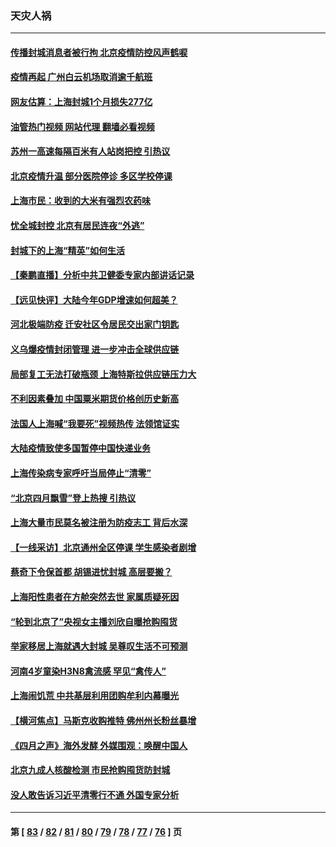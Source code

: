 ### 天灾人祸
---
#### [传播封城消息者被行拘 北京疫情防控风声鹤唳](../../pages/ncid280/n13722443.md?04290445) 
#### [疫情再起 广州白云机场取消逾千航班](../../pages/ncid280/n13722358.md?04290445) 
#### [网友估算：上海封城1个月损失277亿](../../pages/ncid280/n13722363.md?04290445) 
#### [油管热门视频 网站代理 翻墙必看视频](http://209.222.30.114:81/youtube.html?04290445)
#### [苏州一高速每隔百米有人站岗把控 引热议](../../pages/ncid280/n13722321.md?04290445) 
#### [北京疫情升温 部分医院停诊 多区学校停课](../../pages/ncid280/n13722219.md?04290445) 
#### [上海市民：收到的大米有强烈农药味](../../pages/ncid280/n13722156.md?04290445) 
#### [忧全城封控 北京有居民连夜“外逃”](../../pages/ncid280/n13722117.md?04290445) 
#### [封城下的上海“精英”如何生活](../../pages/ncid280/n13722094.md?04290445) 
#### [【秦鹏直播】分析中共卫健委专家内部讲话记录](../../pages/ncid280/n13722036.md?04290445) 
#### [【远见快评】大陆今年GDP增速如何超美？](../../pages/ncid280/n13721895.md?04290445) 
#### [河北极端防疫 迁安社区令居民交出家门钥匙](../../pages/ncid280/n13721969.md?04290445) 
#### [义乌爆疫情封闭管理 进一步冲击全球供应链](../../pages/ncid280/n13721924.md?04290445) 
#### [局部复工无法打破瓶颈 上海特斯拉供应链压力大](../../pages/ncid280/n13721889.md?04290445) 
#### [不利因素叠加 中国粟米期货价格创历史新高](../../pages/ncid280/n13721886.md?04290445) 
#### [法国人上海喊“我要死”视频热传 法领馆证实](../../pages/ncid280/n13721899.md?04290445) 
#### [大陆疫情致使多国暂停中国快递业务](../../pages/ncid280/n13721857.md?04290445) 
#### [上海传染病专家呼吁当局停止“清零”](../../pages/ncid280/n13721825.md?04290445) 
#### [“北京四月飘雪”登上热搜 引热议](../../pages/ncid280/n13721703.md?04290445) 
#### [上海大量市民莫名被注册为防疫志工 背后水深](../../pages/ncid280/n13721701.md?04290445) 
#### [【一线采访】北京通州全区停课 学生感染者剧增](../../pages/ncid280/n13721658.md?04290445) 
#### [蔡奇下令保首都 胡锡进忧封城 高层要搬？](../../pages/ncid280/n13721660.md?04290445) 
#### [上海阳性患者在方舱突然去世 家属质疑死因](../../pages/ncid280/n13721615.md?04290445) 
#### [“轮到北京了”央视女主播刘欣自曝抢购囤货](../../pages/ncid280/n13721547.md?04290445) 
#### [举家移居上海就遇大封城 吴尊叹生活不可预测](../../pages/ncid280/n13721353.md?04290445) 
#### [河南4岁童染H3N8禽流感 罕见“禽传人”](../../pages/ncid280/n13721368.md?04290445) 
#### [上海闹饥荒 中共基层利用团购牟利内幕曝光](../../pages/ncid280/n13721214.md?04290445) 
#### [【横河焦点】马斯克收购推特 佛州州长粉丝暴增](../../pages/ncid280/n13721334.md?04290445) 
#### [《四月之声》海外发酵 外媒围观：唤醒中国人](../../pages/ncid280/n13720982.md?04290445) 
#### [北京九成人核酸检测 市民抢购囤货防封城](../../pages/ncid280/n13721135.md?04290445) 
#### [没人敢告诉习近平清零行不通 外国专家分析](../../pages/ncid280/n13720943.md?04290445) 

---
#### 第 [ [83](./83.md?04290445) / [82](./82.md?04290445) / [81](./81.md?04290445) / [80](./80.md?04290445) / [79](./79.md?04290445) / [78](./78.md?04290445) / [77](./77.md?04290445) / [76](./76.md?04290445) ] 页
